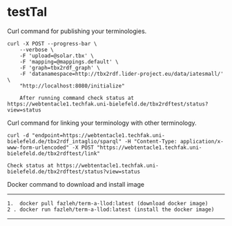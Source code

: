 # testTal
Curl command for publishing your terminologies.

```
curl -X POST --progress-bar \
    --verbose \
    -F 'upload=@solar.tbx' \
    -F 'mapping=@mappings.default' \
    -F 'graph=tbx2rdf_graph' \
    -F 'datanamespace=http://tbx2rdf.lider-project.eu/data/iatesmall/' \
    "http://localhost:8080/initialize"
    
    After running command check status at https://webtentacle1.techfak.uni-bielefeld.de/tbx2rdftest/status?view=status

```
Curl command for linking  your terminology with other terminology.

```
curl -d "endpoint=https://webtentacle1.techfak.uni-bielefeld.de/tbx2rdf_intaglio/sparql" -H "Content-Type: application/x-www-form-urlencoded" -X POST "https://webtentacle1.techfak.uni-bielefeld.de/tbx2rdftest/link"

Check status at https://webtentacle1.techfak.uni-bielefeld.de/tbx2rdftest/status?view=status
```

Docker command to download and install image

---
```
1.  docker pull fazleh/term-a-llod:latest (download docker image)
2 . docker run fazleh/term-a-llod:latest (install the docker image)
```



---
